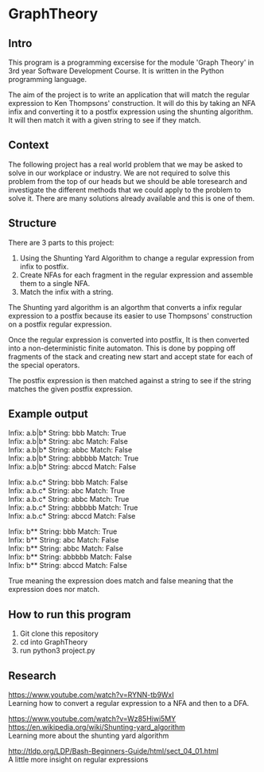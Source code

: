 # GraphTheory

Intro
-------------------------------------------------------------------------------------------------------------------

This program is a programming excersise for the module 'Graph Theory' in 3rd year Software Development Course. It is written in the Python programming language.

The aim of the project is to write an application that will match the regular expression to Ken Thompsons' construction. It will do this by taking an NFA infix and converting it to a postfix expression using the shunting algorithm. It will then match it with a given string to see if they match.

Context
-------------------------------------------------------------------------------------------------------------------

The following project has a real world problem that we may be asked to solve in our workplace or
industry. We are not required to solve this problem from the top of our heads but we should be able toresearch and investigate the different methods that we could apply to the problem to solve it. There are many solutions already available and this is one of them.

Structure
-------------------------------------------------------------------------------------------------------------------

There are 3 parts to this project: 
1. Using the Shunting Yard Algorithm to change a regular expression from infix to postfix.
2. Create NFAs for each fragment in the regular expression and assemble them to a single NFA.
3. Match the infix with a string.

The Shunting yard algorithm is an algorthm that converts a infix regular expression to a postfix because its easier to use Thompsons' construction on a postfix regular expression.

Once the regular expression is converted into postfix, It is then converted into a non-deterministic finite automaton. This is done by popping off fragments of the stack and creating new start and accept state for each of the special operators. 

The postfix expression is then matched against a string to see if the string matches the given postfix expression.

Example output
-----------------------------------------------------------------------------------------------------------------

Infix: a.b|b*  String: bbb  Match:  True  
Infix: a.b|b*  String: abc  Match:  False  
Infix: a.b|b*  String: abbc  Match:  False  
Infix: a.b|b*  String: abbbbb  Match:  True  
Infix: a.b|b*  String: abccd  Match:  False  
  
Infix: a.b.c*  String: bbb  Match:  False  
Infix: a.b.c*  String: abc  Match:  True  
Infix: a.b.c*  String: abbc  Match:  True  
Infix: a.b.c*  String: abbbbb  Match:  True  
Infix: a.b.c*  String: abccd  Match:  False  
  
Infix: b**  String: bbb  Match:  True  
Infix: b**  String: abc  Match:  False  
Infix: b**  String: abbc  Match:  False  
Infix: b**  String: abbbbb  Match:  False  
Infix: b**  String: abccd  Match:  False  
  
True meaning the expression does match and false meaning that the expression does nor match.

How to run this program
------------------------------------------------------------------------------------------------------------------

1. Git clone this repository
2. cd into GraphTheory
3. run python3 project.py


Research
-------------------------------------------------------------------------------------------------------------------

https://www.youtube.com/watch?v=RYNN-tb9WxI  
Learning how to convert a regular expression to a NFA and then to a DFA.

https://www.youtube.com/watch?v=Wz85Hiwi5MY  
https://en.wikipedia.org/wiki/Shunting-yard_algorithm  
Learning more about the shunting yard algorithm

http://tldp.org/LDP/Bash-Beginners-Guide/html/sect_04_01.html  
A little more insight on regular expressions  


